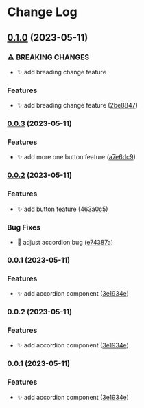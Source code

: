 # Change Log
## [0.1.0](https://github.com/bfutema/devstream-adm-next-13-vitest/compare/v0.0.3...v0.1.0) (2023-05-11)


### ⚠ BREAKING CHANGES

* :sparkles: add breading change feature

### Features

* :sparkles: add breading change feature ([2be8847](https://github.com/bfutema/devstream-adm-next-13-vitest/commit/2be8847f9cb0bf97baa1f84f727cb0b41c280e39))

### [0.0.3](https://github.com/bfutema/devstream-adm-next-13-vitest/compare/v0.0.2...v0.0.3) (2023-05-11)


### Features

* :sparkles: add more one button feature ([a7e6dc9](https://github.com/bfutema/devstream-adm-next-13-vitest/commit/a7e6dc992478282e706393edee19d0438ddc184e))

### [0.0.2](https://github.com/bfutema/devstream-adm-next-13-vitest/compare/v0.0.1...v0.0.2) (2023-05-11)


### Features

* :sparkles: add button feature ([463a0c5](https://github.com/bfutema/devstream-adm-next-13-vitest/commit/463a0c52e9e7e7cbda6f3bea133d40e8db7e1e77))


### Bug Fixes

* :hammer: adjust accordion bug ([e74387a](https://github.com/bfutema/devstream-adm-next-13-vitest/commit/e74387aecf02b44ce8f5a7eeed35314ef1bd555e))

### 0.0.1 (2023-05-11)


### Features

* :sparkles: add accordion component ([3e1934e](https://github.com/bfutema/devstream-adm-next-13-vitest/commit/3e1934e1fa4ca65341fcd5483a622663b693a8cc))

### 0.0.2 (2023-05-11)


### Features

* :sparkles: add accordion component ([3e1934e](https://github.com/bfutema/devstream-adm-next-13-vitest/commit/3e1934e1fa4ca65341fcd5483a622663b693a8cc))

### 0.0.1 (2023-05-11)


### Features

* :sparkles: add accordion component ([3e1934e](https://github.com/bfutema/devstream-adm-next-13-vitest/commit/3e1934e1fa4ca65341fcd5483a622663b693a8cc))
